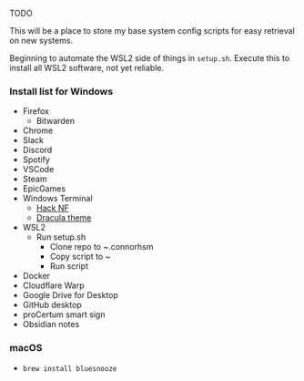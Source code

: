 TODO

This will be a place to store my base system config scripts for easy retrieval on new systems.

Beginning to automate the WSL2 side of things in `setup.sh`. Execute this to install all WSL2 software, not yet reliable.

### Install list for Windows
- Firefox
  - Bitwarden
- Chrome
- Slack
- Discord
- Spotify
- VSCode
- Steam
- EpicGames
- Windows Terminal
  - [Hack NF](https://www.nerdfonts.com/font-downloads)
  - [Dracula theme](https://draculatheme.com/windows-terminal)
- WSL2
  - Run setup.sh
    - Clone repo to ~.connorhsm
    - Copy script to ~
    - Run script
- Docker
- Cloudflare Warp
- Google Drive for Desktop
- GitHub desktop
- proCertum smart sign
- Obsidian notes

### macOS
- `brew install bluesnooze`
